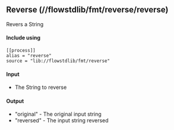 ## Reverse (//flowstdlib/fmt/reverse/reverse)
Revers a String

#### Include using
```
[[process]]
alias = "reverse"
source = "lib://flowstdlib/fmt/reverse"
```

#### Input
* The String to reverse

#### Output
* "original" - The original input string
* "reversed" - The input string reversed